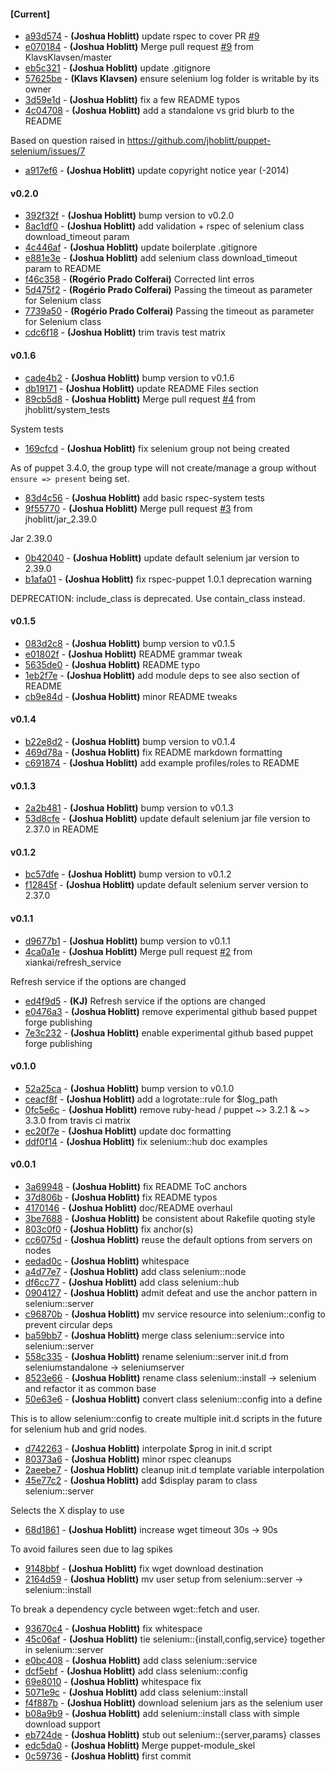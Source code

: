 
#### [Current]
 * [a93d574](../../commit/a93d574) - __(Joshua Hoblitt)__ update rspec to cover PR [#9](../../issues/9)
 * [e070184](../../commit/e070184) - __(Joshua Hoblitt)__ Merge pull request [#9](../../issues/9) from KlavsKlavsen/master
 * [eb5c321](../../commit/eb5c321) - __(Joshua Hoblitt)__ update .gitignore
 * [57625be](../../commit/57625be) - __(Klavs Klavsen)__ ensure selenium log folder is writable by its owner
 * [3d59e1d](../../commit/3d59e1d) - __(Joshua Hoblitt)__ fix a few README typos
 * [4c04708](../../commit/4c04708) - __(Joshua Hoblitt)__ add a standalone vs grid blurb to the README

Based on question raised in https://github.com/jhoblitt/puppet-selenium/issues/7

 * [a917ef6](../../commit/a917ef6) - __(Joshua Hoblitt)__ update copyright notice year (-2014)

#### v0.2.0
 * [392f32f](../../commit/392f32f) - __(Joshua Hoblitt)__ bump version to v0.2.0
 * [8ac1df0](../../commit/8ac1df0) - __(Joshua Hoblitt)__ add validation + rspec of selenium class download_timeout param
 * [4c446af](../../commit/4c446af) - __(Joshua Hoblitt)__ update boilerplate .gitignore
 * [e881e3e](../../commit/e881e3e) - __(Joshua Hoblitt)__ add selenium class download_timeout param to README
 * [f46c358](../../commit/f46c358) - __(Rogério Prado Colferai)__ Corrected lint erros
 * [5d475f2](../../commit/5d475f2) - __(Rogério Prado Colferai)__ Passing the timeout as parameter for Selenium class
 * [7739a50](../../commit/7739a50) - __(Rogério Prado Colferai)__ Passing the timeout as parameter for Selenium class
 * [cdc6f18](../../commit/cdc6f18) - __(Joshua Hoblitt)__ trim travis test matrix

#### v0.1.6
 * [cade4b2](../../commit/cade4b2) - __(Joshua Hoblitt)__ bump version to v0.1.6
 * [db19171](../../commit/db19171) - __(Joshua Hoblitt)__ update README Files section
 * [89cb5d8](../../commit/89cb5d8) - __(Joshua Hoblitt)__ Merge pull request [#4](../../issues/4) from jhoblitt/system_tests

System tests
 * [169cfcd](../../commit/169cfcd) - __(Joshua Hoblitt)__ fix selenium group not being created

As of puppet 3.4.0, the group type will not create/manage a group without
`ensure => present` being set.

 * [83d4c56](../../commit/83d4c56) - __(Joshua Hoblitt)__ add basic rspec-system tests
 * [9f55770](../../commit/9f55770) - __(Joshua Hoblitt)__ Merge pull request [#3](../../issues/3) from jhoblitt/jar_2.39.0

Jar 2.39.0
 * [0b42040](../../commit/0b42040) - __(Joshua Hoblitt)__ update default selenium jar version to 2.39.0
 * [b1afa01](../../commit/b1afa01) - __(Joshua Hoblitt)__ fix rspec-puppet 1.0.1 deprecation warning

DEPRECATION: include_class is deprecated. Use contain_class instead.

#### v0.1.5
 * [083d2c8](../../commit/083d2c8) - __(Joshua Hoblitt)__ bump version to v0.1.5
 * [e01802f](../../commit/e01802f) - __(Joshua Hoblitt)__ README grammar tweak
 * [5635de0](../../commit/5635de0) - __(Joshua Hoblitt)__ README typo
 * [1eb2f7e](../../commit/1eb2f7e) - __(Joshua Hoblitt)__ add module deps to see also section of README
 * [cb9e84d](../../commit/cb9e84d) - __(Joshua Hoblitt)__ minor README tweaks

#### v0.1.4
 * [b22e8d2](../../commit/b22e8d2) - __(Joshua Hoblitt)__ bump version to v0.1.4
 * [469d78a](../../commit/469d78a) - __(Joshua Hoblitt)__ fix README markdown formatting
 * [c691874](../../commit/c691874) - __(Joshua Hoblitt)__ add example profiles/roles to README

#### v0.1.3
 * [2a2b481](../../commit/2a2b481) - __(Joshua Hoblitt)__ bump version to v0.1.3
 * [53d8cfe](../../commit/53d8cfe) - __(Joshua Hoblitt)__ update default selenium jar file version to 2.37.0 in README

#### v0.1.2
 * [bc57dfe](../../commit/bc57dfe) - __(Joshua Hoblitt)__ bump version to v0.1.2
 * [f12845f](../../commit/f12845f) - __(Joshua Hoblitt)__ update default selenium server version to 2.37.0

#### v0.1.1
 * [d9677b1](../../commit/d9677b1) - __(Joshua Hoblitt)__ bump version to v0.1.1
 * [4ca0a1e](../../commit/4ca0a1e) - __(Joshua Hoblitt)__ Merge pull request [#2](../../issues/2) from xiankai/refresh_service

Refresh service if the options are changed
 * [ed4f9d5](../../commit/ed4f9d5) - __(KJ)__ Refresh service if the options are changed
 * [e0476a3](../../commit/e0476a3) - __(Joshua Hoblitt)__ remove experimental github based puppet forge publishing
 * [7e3c232](../../commit/7e3c232) - __(Joshua Hoblitt)__ enable experimental github based puppet forge publishing

#### v0.1.0
 * [52a25ca](../../commit/52a25ca) - __(Joshua Hoblitt)__ bump version to v0.1.0
 * [ceacf8f](../../commit/ceacf8f) - __(Joshua Hoblitt)__ add a logrotate::rule for $log_path
 * [0fc5e6c](../../commit/0fc5e6c) - __(Joshua Hoblitt)__ remove ruby-head / puppet ~> 3.2.1 & ~> 3.3.0 from travis ci matrix
 * [ec20f7e](../../commit/ec20f7e) - __(Joshua Hoblitt)__ update doc formatting
 * [ddf0f14](../../commit/ddf0f14) - __(Joshua Hoblitt)__ fix selenium::hub doc examples

#### v0.0.1
 * [3a69948](../../commit/3a69948) - __(Joshua Hoblitt)__ fix README ToC anchors
 * [37d806b](../../commit/37d806b) - __(Joshua Hoblitt)__ fix README typos
 * [4170146](../../commit/4170146) - __(Joshua Hoblitt)__ doc/README overhaul
 * [3be7688](../../commit/3be7688) - __(Joshua Hoblitt)__ be consistent about Rakefile quoting style
 * [803c0f0](../../commit/803c0f0) - __(Joshua Hoblitt)__ fix anchor(s)
 * [cc6075d](../../commit/cc6075d) - __(Joshua Hoblitt)__ reuse the default options from servers on nodes
 * [eedad0c](../../commit/eedad0c) - __(Joshua Hoblitt)__ whitespace
 * [a4d77e7](../../commit/a4d77e7) - __(Joshua Hoblitt)__ add class selenium::node
 * [df6cc77](../../commit/df6cc77) - __(Joshua Hoblitt)__ add class selenium::hub
 * [0904127](../../commit/0904127) - __(Joshua Hoblitt)__ admit defeat and use the anchor pattern in selenium::server
 * [c96870b](../../commit/c96870b) - __(Joshua Hoblitt)__ mv service resource into selenium::config to prevent circular deps
 * [ba59bb7](../../commit/ba59bb7) - __(Joshua Hoblitt)__ merge class selenium::service into selenium::server
 * [558c335](../../commit/558c335) - __(Joshua Hoblitt)__ rename selenium::server init.d from seleniumstandalone -> seleniumserver
 * [8523e66](../../commit/8523e66) - __(Joshua Hoblitt)__ rename class selenium::install -> selenium and refactor it as common base
 * [50e63e6](../../commit/50e63e6) - __(Joshua Hoblitt)__ convert class selenium::config into a define

This is to allow selenium::config to create multiple init.d scripts in
the future for selenium hub and grid nodes.

 * [d742263](../../commit/d742263) - __(Joshua Hoblitt)__ interpolate $prog in init.d script
 * [80373a6](../../commit/80373a6) - __(Joshua Hoblitt)__ minor rspec cleanups
 * [2aeebe7](../../commit/2aeebe7) - __(Joshua Hoblitt)__ cleanup init.d template variable interpolation
 * [45e77c2](../../commit/45e77c2) - __(Joshua Hoblitt)__ add $display param to class selenium::server

Selects the X display to use

 * [68d1861](../../commit/68d1861) - __(Joshua Hoblitt)__ increase wget timeout 30s -> 90s

To avoid failures seen due to lag spikes

 * [9148bbf](../../commit/9148bbf) - __(Joshua Hoblitt)__ fix wget download destination
 * [2164d59](../../commit/2164d59) - __(Joshua Hoblitt)__ mv user setup from selenium::server -> selenium::install

To break a dependency cycle between wget::fetch and user.

 * [93670c4](../../commit/93670c4) - __(Joshua Hoblitt)__ fix whitespace
 * [45c06af](../../commit/45c06af) - __(Joshua Hoblitt)__ tie selenium::{install,config,service} together in selenium::server
 * [e0bc408](../../commit/e0bc408) - __(Joshua Hoblitt)__ add class selenium::service
 * [dcf5ebf](../../commit/dcf5ebf) - __(Joshua Hoblitt)__ add class selenium::config
 * [69e8010](../../commit/69e8010) - __(Joshua Hoblitt)__ whitespace fix
 * [5071e9c](../../commit/5071e9c) - __(Joshua Hoblitt)__ add class selenium::install
 * [f4f887b](../../commit/f4f887b) - __(Joshua Hoblitt)__ download selenium jars as the selenium user
 * [b08a9b9](../../commit/b08a9b9) - __(Joshua Hoblitt)__ add selenium::install class with simple download support
 * [eb724de](../../commit/eb724de) - __(Joshua Hoblitt)__ stub out selenium::{server,params} classes
 * [edc5da0](../../commit/edc5da0) - __(Joshua Hoblitt)__ Merge puppet-module_skel
 * [0c59736](../../commit/0c59736) - __(Joshua Hoblitt)__ first commit
